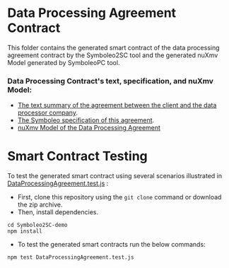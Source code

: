 # Data Processing Agreement Contract
This folder contains the generated smart contract of the data processing agreement contract by the Symboleo2SC tool and the generated nuXmv Model generated by SymboleoPC tool. 

### Data Processing Contract's text, specification, and nuXmv Model:
- [The text summary of the agreement between the client and the data processor company](DataProcessingContractTextSpecification.pdf).
- [The Symboleo specification of this agreement](AtosDataProcessing.symboleo).
- [nuXmv Model of the Data Processing Agreement](DataProcessingAgreement.smv)
# Smart Contract Testing
To test the generated smart contract using several scenarios illustrated in [DataProcessingAgreement.test.js](DataProcessingAgreement.test.js) :
- First, clone this repository using the `git clone` command or download the zip archive.
- Then, install dependencies.
```shell
cd Symboleo2SC-demo
npm install
```
- To test the generated smart contracts run the below commands:
```shell
npm test DataProcessingAgreement.test.js

```

